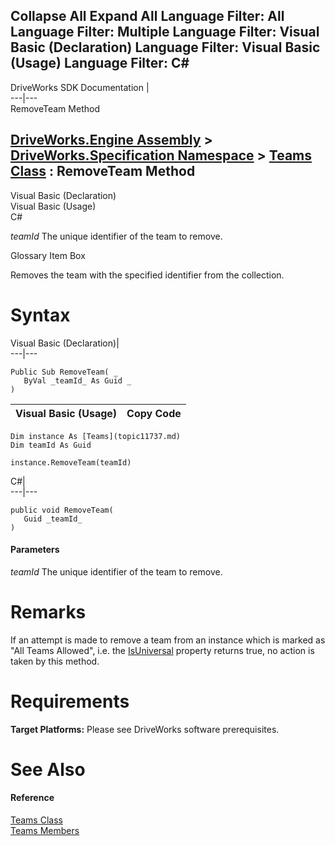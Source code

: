        

 Collapse All Expand All  Language Filter: All  Language Filter: Multiple  Language Filter: Visual Basic (Declaration) Language Filter: Visual Basic (Usage) Language Filter: C#  
---  
DriveWorks SDK Documentation  |   
---|---  
RemoveTeam Method   
  
[DriveWorks.Engine Assembly](topic2156.md) > [DriveWorks.Specification Namespace](topic10764.md) > [Teams Class](topic11737.md) : RemoveTeam Method  
---  
  
Visual Basic (Declaration)    
Visual Basic (Usage)    
C# 

_teamId_
    The unique identifier of the team to remove.

Glossary Item Box

Removes the team with the specified identifier from the collection. 

# Syntax

Visual Basic (Declaration)|   
---|---  
      
    
    Public Sub RemoveTeam( _
       ByVal _teamId_ As Guid _
    )   
  
Visual Basic (Usage)| Copy Code  
---|---  
      
    
    Dim instance As [Teams](topic11737.md)
    Dim teamId As Guid
     
    instance.RemoveTeam(teamId)  
  
C#|   
---|---  
      
    
    public void RemoveTeam( 
       Guid _teamId_
    )  
  
#### Parameters

 _teamId_
    The unique identifier of the team to remove.

# Remarks

If an attempt is made to remove a team from an instance which is marked as "All Teams Allowed", i.e. the [IsUniversal](topic11756.md) property returns true, no action is taken by this method.

# Requirements

**Target Platforms:** Please see DriveWorks software prerequisites.

# See Also

#### Reference

[Teams Class](topic11737.md)   
[Teams Members](topic11738.md)


